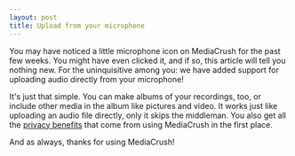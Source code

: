 ```yaml
---
layout: post
title: Upload from your microphone
---
```


You may have noticed a little microphone icon on MediaCrush for the past few weeks. You might have
even clicked it, and if so, this article will tell you nothing new. For the uninquisitive among you:
we have added support for uploading audio directly from your microphone!

<div class="mediacrush" data-media="Jmw2OWrSoC-U"></div>

It's just that simple. You can make albums of your recordings, too, or include other media in the
album like pictures and video. It works just like uploading an audio file directly, only it skips
the middleman. You also get all the
[privacy benefits](https://blog.mediacru.sh/2013/07/19/MediaCrush-for-nerds.html) that come from
using MediaCrush in the first place.


And as always, thanks for using MediaCrush!
